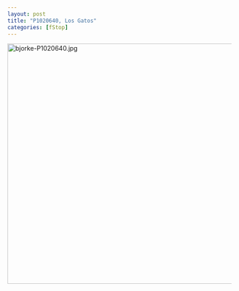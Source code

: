 ```yaml
---
layout: post
title: "P1020640, Los Gatos"
categories: [fStop]
---
```

<img alt="bjorke-P1020640.jpg" src="http://www.botzilla.com/blog/pix2009/bjorke-P1020640.jpg" width="807" height="539" border="0" alt="See See Lo forest dance, Los Gatos" Title="See See of the Forest" />


<!--more-->


